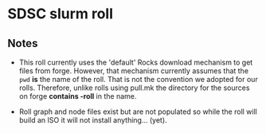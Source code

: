 # SDSC slurm roll

## Notes

- This roll currently uses the 'default' Rocks download mechanism to 
get files from forge. However, that mechanism currently assumes that 
the `pwd` **is** the name of the roll. That is not the convention we
adopted for our rolls. Therefore, unlike rolls using pull.mk the 
directory for the sources on forge **contains -roll** in the name.

- Roll graph and node files exist but are not populated so while 
the roll will build an ISO it will not install anything... (yet).

